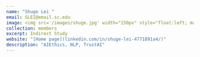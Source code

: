 ```yaml
---
name: "Shuge Lei "
email: SLEI@email.sc.edu
image: <img src='/images/shuge.jpg' width="150px" style="float:left; margin:0px 10px 0px 0px;">
collection: members
excerpt: Indirect Study
website: "[Home page](linkedin.com/in/shuge-lei-4771891a4/)"
description: "AIEthics, NLP, TrustAI"  
---
```


